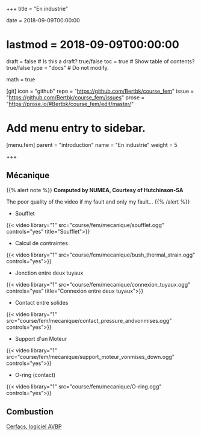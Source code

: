 +++
title = "En industrie"

date = 2018-09-09T00:00:00
# lastmod = 2018-09-09T00:00:00

draft = false  # Is this a draft? true/false
toc = true  # Show table of contents? true/false
type = "docs"  # Do not modify.

math = true

[git]
  icon = "github"
  repo = "https://github.com/Bertbk/course_fem"
  issue = "https://github.com/Bertbk/course_fem/issues"
  prose = "https://prose.io/#Bertbk/course_fem/edit/master/"


# Add menu entry to sidebar.
[menu.fem]
  parent = "introduction"
  name = "En industrie"
  weight = 5

+++

## Mécanique


{{% alert note %}}
**Computed by NUMEA, Courtesy of Hutchinson-SA**

The poor quality of the video if my fault and only my fault...
{{% /alert %}}


- Soufflet

{{< video library="1" src="course/fem/mecanique/soufflet.ogg" controls="yes" title="Soufflet">}}

- Calcul de contraintes

{{< video library="1" src="course/fem/mecanique/bush_thermal_strain.ogg" controls="yes">}}

- Jonction entre deux tuyaux

{{< video library="1" src="course/fem/mecanique/connexion_tuyaux.ogg" controls="yes" title="Connexion entre deux tuyaux">}}

- Contact entre solides

{{< video library="1" src="course/fem/mecanique/contact_pressure_andvonmises.ogg" controls="yes">}}

- Support d'un Moteur

{{< video library="1" src="course/fem/mecanique/support_moteur_vonmises_down.ogg" controls="yes">}}

- O-ring (contact)

{{< video library="1" src="course/fem/mecanique/O-ring.ogg" controls="yes">}}

## Combustion 

[Cerfacs, logiciel AVBP](https://www.cerfacs.fr/avbp7x/movie.php)

